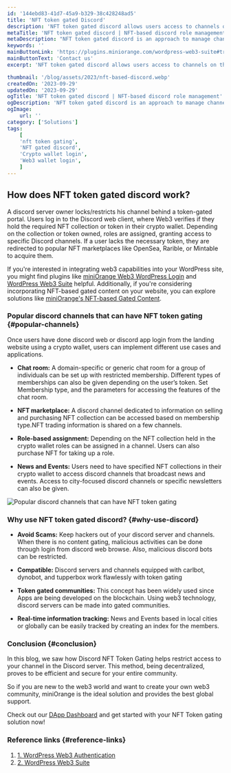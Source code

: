 ```yaml
---
id: '144ebd83-41d7-45a9-b329-38c428248ad5'
title: 'NFT token gated Discord'
description: 'NFT token gated discord allows users access to channels on the discord server based on the NFT collection users own in their cryptocurrency wallet. The assigning of roles within the channel can also be assigned based on the NFT collection, and the process is automated easily. This is very effective for discord server owners to attract numerous users from specific communities, distinguished by their NFT ownership. If the user wants to access the channel or upgrade their discord role they can easily do it by purchasing the required NFT collection on famous NFT marketplace like  OpenSea, Rarible, and Mintable. Token gated discord has changed the way access to discord channels and roles are being assigned.'
metaTitle: 'NFT token gated discord | NFT-based discord role management'
metaDescription: "NFT token gated discord is an approach to manage channels and the roles in the discord server based on the NFT collection in the cryptocurrency wallet."
keywords: ''
mainButtonLink: 'https://plugins.miniorange.com/wordpress-web3-suite#trial-form'
mainButtonText: 'Contact us'
excerpt: 'NFT token gated discord allows users access to channels on the discord server based on the NFT collection users own in their cryptocurrency wallet. The assigning of roles within the channel can also be assigned based on the NFT collection, and the process is automated easily.'

thumbnail: '/blog/assets/2023/nft-based-discord.webp'
createdOn: '2023-09-29'
updatedOn: '2023-09-29'
ogTitle: 'NFT token gated discord | NFT-based discord role management'
ogDescription: 'NFT token gated discord is an approach to manage channels and the roles in the discord server based on the NFT collection in the cryptocurrency wallet. '
ogImage:
    url: ''
category: ['Solutions']
tags:
    [
	'nft token gating',
    'NFT gated discord',
    'Crypto wallet login',
    'Web3 wallet login',
    ]
---
```


## How does NFT token gated discord work?

A discord server owner locks/restricts his channel behind a token-gated portal. Users log in to the Discord web client, where Web3 verifies if they hold the required NFT collection or token in their crypto wallet. Depending on the collection or token owned, roles are assigned, granting access to specific Discord channels. If a user lacks the necessary token, they are redirected to popular NFT marketplaces like OpenSea, Rarible, or Mintable to acquire them.

If you're interested in integrating web3 capabilities into your WordPress site, you might find plugins like [miniOrange Web3 WordPress Login](https://plugins.miniorange.com/web3-wordpress-login) and [WordPress Web3 Suite](https://plugins.miniorange.com/wordpress-web3-suite) helpful. Additionally, if you're considering incorporating NFT-based gated content on your website, you can explore solutions like [miniOrange's NFT-based Gated Content](https://www.miniorange.com/web3/nft-based-gated-content/).


### Popular discord channels that can have NFT token gating {#popular-channels}

Once users have done discord web or discord app login from the landing website using a crypto wallet, users can implement different use cases and applications. 

- **Chat room:** A domain-specific or generic chat room for a group of individuals can be set up with restricted membership. Different types of memberships can also be given depending on the user’s token. Set Membership type, and the parameters for accessing the features of the chat room.

- **NFT marketplace:** A discord channel dedicated to information on selling and purchasing NFT collection can be accessed based on membership type.NFT trading information is shared on a few channels.

- **Role-based assignment:** Depending on the NFT collection held in the crypto wallet roles can be assigned in a channel. Users can also purchase NFT for taking up a role.

- **News and Events:** Users need to have specified NFT collections in their crypto wallet to access discord channels that broadcast news and events. Access to city-focused discord channels or specific newsletters can also be given.

![Popular discord channels that can have NFT token gating](/blog/assets/2023/discord-channels.webp)

### Why use NFT token gated discord? {#why-use-discord}

- **Avoid Scams:** Keep hackers out of your discord server and channels. When there is no content gating, malicious activities can be done through login from discord web browse. Also, malicious discord bots can be restricted.

- **Compatible:** Discord servers and channels equipped with carlbot, dynobot, and tupperbox work flawlessly with token gating 

- **Token gated communities:** This concept has been widely used since Apps are being developed on the blockchain. Using web3 technology, discord servers can be made into gated communities.

- **Real-time information tracking:** News and Events based in local cities or globally can be easily tracked by creating an index for the members.



### Conclusion {#conclusion}

In this blog, we saw how Discord NFT Token Gating helps restrict access to your channel in the Discord server. This method, being decentralized, proves to be efficient and secure for your entire community.

So if you are new to the web3 world and want to create your own web3 community, miniOrange is the ideal solution and provides the best global support. 

Check out our [DApp Dashboard](https://dapp.miniorange.com/)  and get started with your NFT Token gating solution now!

### Reference links  {#reference-links}

1. [1. WordPress Web3 Authentication](https://plugins.miniorange.com/web3-wordpress-login)
2. [2. WordPress Web3 Suite](https://plugins.miniorange.com/wordpress-web3-suite)



